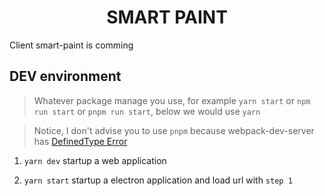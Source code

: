 # <center>SMART PAINT</center>

Client smart-paint is comming

## DEV environment

> Whatever package manage you use, for example `yarn start` or `npm run start` or `pnpm run start`, below we would use `yarn`

> Notice, I don't advise you to use `pnpm` because webpack-dev-server has [DefinedType Error](https://github.com/webpack/webpack-dev-server/issues/3594)

1. `yarn dev` startup a web application

2. `yarn start` startup a electron application and load url with `step 1`
